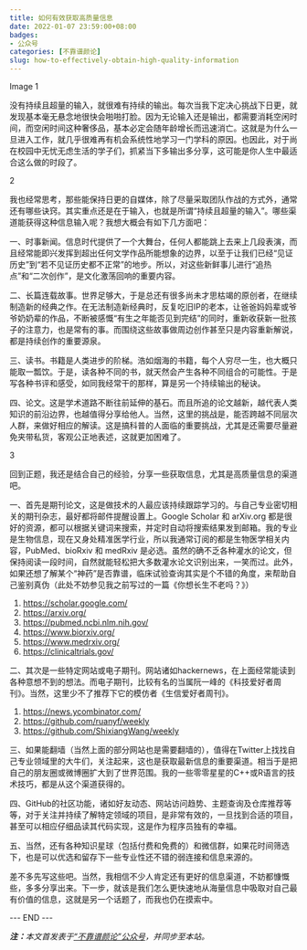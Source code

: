 ```yaml
---
title: 如何有效获取高质量信息
date: 2022-01-07 23:59:00+08:00
badges:
- 公众号
categories: [不靠谱颜论]
slug: how-to-effectively-obtain-high-quality-information
---
```


Image
1

没有持续且超量的输入，就很难有持续的输出。每次当我下定决心挑战下日更，就发现基本毫无悬念地很快会啪啪打脸。因为无论输入还是输出，都需要消耗空闲时间，而空闲时间这种奢侈品，基本必定会随年龄增长而迅速消亡。这就是为什么一旦进入工作，就几乎很难再有机会系统性地学习一门学科的原因。也因此，对于尚在校园中无忧无虑生活的学子们，抓紧当下多输出多分享，这可能是你人生中最适合这么做的时段了。

2

我也经常思考，那些能保持日更的自媒体，除了尽量采取团队作战的方式外，通常还有哪些诀窍。其实重点还是在于输入，也就是所谓“持续且超量的输入”。哪些渠道能获得这种信息输入呢？我想大概会有如下几方面吧：

一、时事新闻。信息时代提供了一个大舞台，任何人都能跳上去来上几段表演，而且经常能即兴发挥到超出任何文学作品所能想象的边界，以至于让我们已经“见证历史”到“若不见证历史都不正常”的地步。所以，对这些新鲜事儿进行“追热点”和“二次创作”，是文化激荡回响的重要内容。

二、长篇连载故事。世界足够大，于是总还有很多尚未才思枯竭的原创者，在继续制造新的经典之作。在无法制造新经典时，反复吃旧IP的老本，让爸爸妈妈辈或爷爷奶奶辈的作品，不断被感慨“有生之年能否见到完结”的同时，重新收获新一批孩子的注意力，也是常有的事。而围绕这些故事做周边创作甚至只是内容重新解说，都是持续创作的重要源泉。

三、读书。书籍是人类进步的阶梯。浩如烟海的书籍，每个人穷尽一生，也大概只能取一瓢饮。于是，读各种不同的书，就天然会产生各种不同组合的可能性。于是写各种书评和感受，如同我经常干的那样，算是另一个持续输出的秘诀。

四、论文。这是学术道路不断往前延伸的基石。而且所追的论文越新，越代表人类知识的前沿边界，也越值得分享给他人。当然，这里的挑战是，能否跨越不同层次人群，来做好相应的解读。这是搞科普的人面临的重要挑战，尤其是还需要尽量避免夹带私货，客观公正地表述，这就更加困难了。

3

回到正题，我还是结合自己的经验，分享一些获取信息，尤其是高质量信息的渠道吧。

一、首先是期刊论文，这是做技术的人最应该持续跟踪学习的。与自己专业密切相关的期刊杂志，最好都将邮件提醒设置上。Google Scholar 和 arXiv.org 都是很好的资源，都可以根据关键词来搜索，并定时自动将搜索结果发到邮箱。我的专业是生物信息，现在又身处精准医学行业，所以我通常订阅的都是生物医学相关内容，PubMed、bioRxiv 和 medRxiv 是必选。虽然的确不乏各种灌水的论文，但保持阅读一段时间，自然就能轻松把大多数灌水论文识别出来，一笑而过。此外，如果还想了解某个“神药”是否靠谱，临床试验查询其实是个不错的角度，来帮助自己鉴别真伪（此处不妨参见我之前写过的一篇《你想长生不老吗？》）
1. https://scholar.google.com/
2. https://arxiv.org/
3. https://pubmed.ncbi.nlm.nih.gov/
4. https://www.biorxiv.org/
5. https://www.medrxiv.org/
6. https://clinicaltrials.gov/

二、其次是一些特定网站或电子期刊。网站诸如hackernews，在上面经常能读到各种意想不到的想法。而电子期刊，比较有名的当属阮一峰的《科技爱好者周刊》。当然，这里少不了推荐下它的模仿者《生信爱好者周刊》。

1. https://news.ycombinator.com/
2. https://github.com/ruanyf/weekly
3. https://github.com/ShixiangWang/weekly

三、如果能翻墙（当然上面的部分网站也是需要翻墙的），值得在Twitter上找找自己专业领域里的大牛们，关注起来，这也是获取最新信息的重要渠道。相当于是把自己的朋友圈或微博圈扩大到了世界范围。我的一些零零星星的C++或R语言的技术技巧，都是从这个渠道获得的。

四、GitHub的社区功能，诸如好友动态、网站访问趋势、主题查询及仓库推荐等等，对于关注并持续了解特定领域的项目，是非常有效的，一旦找到合适的项目，甚至可以相应仔细品读其代码实现，这是作为程序员独有的幸福。

五、当然，还有各种知识星球（包括付费和免费的）和微信群，如果花时间筛选下，也是可以优选和留存下一些专业性还不错的弱连接和信息来源的。

差不多先写这些吧。当然，我相信不少人肯定还有更好的信息渠道，不妨都慷慨些，多多分享出来。下一步，就该是我们怎么更快速地从海量信息中吸取对自己最有价值的信息，这就是另一个话题了，而我也仍在摸索中。

<div class="p-5 text-center">--- END ---</div>

<i><b>注：</b>本文首发表于[“不靠谱颜论”公众号](https://mp.weixin.qq.com/s/vMwa1DPouZ8ha4zj6s0yzQ)，并同步至本站。</i>
